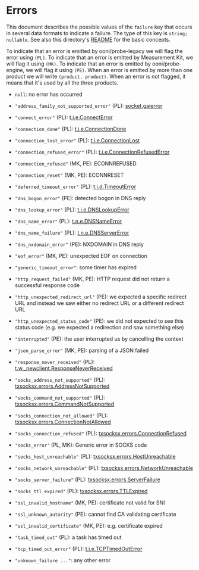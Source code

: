# Errors

This document describes the possible values of the `failure` key that
occurs in several data formats to indicate a failure. The type of
this key is `string; nullable`. See also this directory's
[README](README.md) for the basic concepts.

To indicate that an error is emitted by ooni/probe-legacy we will flag
the error using `(PL)`. To indicate that an error is emitted by Measurement
Kit, we will flag it using `(MK)`. To indicate that an error is emitted by
ooni/probe-engine, we will flag it using `(PE)`. When an error is emitted
by more than one product we will write `(product, product)`. When an error
is not flagged, it means that it's used by all the three products.

- `null`: no error has occurred

- `"address_family_not_supported_error"` (PL): [socket.gaierror](https://docs.python.org/3.8/library/socket.html#socket.gaierror)

- `"connect_error"` (PL): [t.i.e.ConnectError](https://twistedmatrix.com/documents/15.4.0/api/twisted.internet.error.ConnectError.html)

- `"connection_done"` (PL): [t.i.e.ConnectionDone](https://twistedmatrix.com/documents/15.4.0/api/twisted.internet.error.ConnectionDone.html)

- `"connection_lost_error"` (PL): [t.i.e.ConnectionLost](https://twistedmatrix.com/documents/15.4.0/api/twisted.internet.error.ConnectionLost.html)

- `"connection_refused_error"` (PL): [t.i.e.ConnectionRefusedError](https://twistedmatrix.com/documents/15.4.0/api/twisted.internet.error.ConnectionRefusedError.html)

- `"connection_refused"` (MK, PE): ECONNREFUSED

- `"connection_reset"` (MK, PE): ECONNRESET

- `"deferred_timeout_error"` (PL): [t.i.d.TimeoutError](https://twistedmatrix.com/documents/15.4.0/api/twisted.internet.defer.TimeoutError.html)

- `"dns_bogon_error"` (PE): detected bogon in DNS reply

- `"dns_lookup_error"` (PL): [t.i.e.DNSLookupError](https://twistedmatrix.com/documents/15.4.0/api/twisted.internet.error.DNSLookupError.html)

- `"dns_name_error"` (PL): [t.n.e.DNSNameError](https://twistedmatrix.com/documents/15.4.0/api/twisted.names.error.DNSNameError.html)

- `"dns_name_failure"` (PL): [t.n.e.DNSServerError](https://twistedmatrix.com/documents/15.4.0/api/twisted.names.error.DNSServerError.html)

- `"dns_nxdomain_error"` (PE): NXDOMAIN in DNS reply

- `"eof_error"` (MK, PE): unexpected EOF on connection

- `"generic_timeout_error"`: some timer has expired

- `"http_request_failed"` (MK, PE): HTTP request did not return a successful response code

- `"http_unexpected_redirect_url"` (PE): we expected a specific redirect URL and
instead we saw either no redirect URL or a different redirect URL

- `"http_unexpected_status_code"` (PE): we did not expected to see this status
code (e.g. we expected a redirection and saw something else)

- `"interrupted"` (PE): the user interrupted us by cancelling the context

- `"json_parse_error"` (MK, PE): parsing of a JSON failed

- `"response_never_received"` (PL): [t.w._newclient.ResponseNeverReceived](https://twistedmatrix.com/documents/15.4.0/api/twisted.web._newclient.ResponseNeverReceived.html)

- `"socks_address_not_supported"` (PL): [txsocksx.errors.AddressNotSupported](https://github.com/habnabit/txsocksx/blob/59ac4e088ea064ae9ee44ac371df3ed46ca3b92f/txsocksx/errors.py)

- `"socks_command_not_supported"` (PL): [txsocksx.errors.CommandNotSupported](https://github.com/habnabit/txsocksx/blob/59ac4e088ea064ae9ee44ac371df3ed46ca3b92f/txsocksx/errors.py)

- `"socks_connection_not_allowed"` (PL): [txsocksx.errors.ConnectionNotAllowed](https://github.com/habnabit/txsocksx/blob/59ac4e088ea064ae9ee44ac371df3ed46ca3b92f/txsocksx/errors.py)

- `"socks_connection_refused"` (PL): [txsocksx.errors.ConnectionRefused](https://github.com/habnabit/txsocksx/blob/59ac4e088ea064ae9ee44ac371df3ed46ca3b92f/txsocksx/errors.py)

- `"socks_error"` (PL, MK): Generic error in SOCKS code

- `"socks_host_unreachable"` (PL): [txsocksx.errors.HostUnreachable](https://github.com/habnabit/txsocksx/blob/59ac4e088ea064ae9ee44ac371df3ed46ca3b92f/txsocksx/errors.py)

- `"socks_network_unreachable"` (PL): [txsocksx.errors.NetworkUnreachable](https://github.com/habnabit/txsocksx/blob/59ac4e088ea064ae9ee44ac371df3ed46ca3b92f/txsocksx/errors.py)

- `"socks_server_failure"` (PL): [txsocksx.errors.ServerFailure](https://github.com/habnabit/txsocksx/blob/59ac4e088ea064ae9ee44ac371df3ed46ca3b92f/txsocksx/errors.py)

- `"socks_ttl_expired"` (PL): [txsocksx.errors.TTLExpired](https://github.com/habnabit/txsocksx/blob/59ac4e088ea064ae9ee44ac371df3ed46ca3b92f/txsocksx/errors.py)

- `"ssl_invalid_hostname"` (MK, PE): certificate not valid for SNI

- `"ssl_unknown_autority"` (PE): cannot find CA validating certificate

- `"ssl_invalid_certificate"` (MK, PE): e.g. certificate expired

- `"task_timed_out"` (PL): a task has timed out

- `"tcp_timed_out_error"` (PL): [t.i.e.TCPTimedOutError](https://twistedmatrix.com/documents/15.4.0/api/twisted.internet.error.TCPTimedOutError.html)

- `"unknown_failure ..."`: any other error
